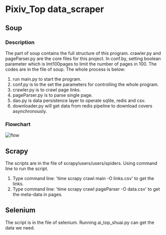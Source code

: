 # Pixiv_Top data_scraper
## Soup
### Description
The part of soup contains the full structure of this program. 
crawler.py and pageParser.py are the core files for this project. 
In conf.by, setting boolean parameter which is lmt100pages to limit the number of pages in 100.
The codes are in the file of soup.
The whole process is below:
1. run main.py to start the program.
2. conf.py is to the set the parameters for controlling the whole program.
3. crawler.py is to crawl page links.
4. pageParser.py is to parse single page.
5. dao.py is data persistence layer to operate sqlite, redis and csv.
6. downloader.py will get data from redis pipeline to download covers asynchronously.

### Flowchart
![flow](flowchart.png)

## Scrapy 
The scripts are in the file of scrapy/users/users/spiders. 
Using command line to run the script.
1. Type command line: 'time scrapy crawl main -O links.csv' to get the links.
2. Type command line: 'time scrapy crawl pageParser -O data.csv' to get the meta-data in pages. 

## Selenium
The script is in the file of selenium. Running ai_top_shuai.py can get the data we need.
